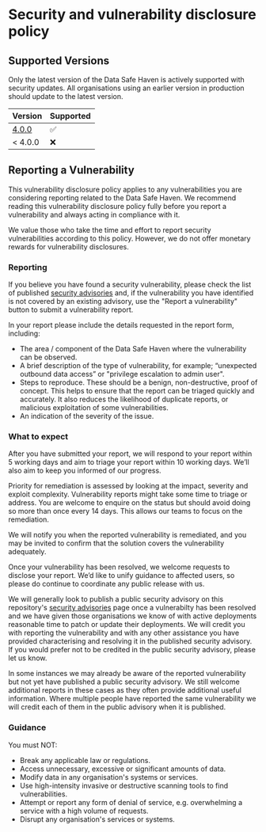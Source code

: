 # Security and vulnerability disclosure policy

## Supported Versions

Only the latest version of the Data Safe Haven is actively supported with security updates.
All organisations using an earlier version in production should update to the latest version.

| Version                                                                                 | Supported          |
| --------------------------------------------------------------------------------------- | ------------------ |
| [4.0.0](https://github.com/alan-turing-institute/data-safe-haven/releases/tag/v4.0.0)   | :white_check_mark: |
| < 4.0.0                                                                                 | :x:                |

## Reporting a Vulnerability

This vulnerability disclosure policy applies to any vulnerabilities you are considering
reporting related to the Data Safe Haven. We recommend reading this vulnerability
disclosure policy fully before you report a vulnerability and always acting in
compliance with it.

We value those who take the time and effort to report security vulnerabilities
according to this policy. However, we do not offer monetary rewards for vulnerability
disclosures.

### Reporting

If you believe you have found a security vulnerability, please check the list of
published [security advisories](https://github.com/alan-turing-institute/data-safe-haven/security/advisories)
and, if the vulnerability you have identified is not covered by an existing advisory, 
use the "Report a vulnerability" button to submit a vulnerability report.

In your report please include the details requested in the report form, including:

- The area / component of the Data Safe Haven where the vulnerability can be observed.
- A brief description of the type of vulnerability, for example; “unexpected outbound data access” or "privilege escalation to admin user".
- Steps to reproduce. These should be a benign, non-destructive, proof of concept. This helps to ensure that the report can be triaged quickly and accurately. It also reduces the likelihood of duplicate reports, or malicious exploitation of some vulnerabilities.
- An indication of the severity of the issue.

### What to expect

After you have submitted your report, we will respond to your report within 5 working
days and aim to triage your report within 10 working days. We’ll also aim to keep you
informed of our progress.

Priority for remediation is assessed by looking at the impact, severity and exploit
complexity. Vulnerability reports might take some time to triage or address. You are
welcome to enquire on the status but should avoid doing so more than once every 14
days. This allows our teams to focus on the remediation.

We will notify you when the reported vulnerability is remediated, and you may be
invited to confirm that the solution covers the vulnerability adequately.

Once your vulnerability has been resolved, we welcome requests to disclose your
report. We’d like to unify guidance to affected users, so please do continue to
coordinate any public release with us.

We will generally look to publish a public security advisory on this repository's
[security advisories](https://github.com/alan-turing-institute/data-safe-haven/security/advisories)
page once a vulnerabilty has been resolved and we have given those organisations
we know of with active deployments reasonable time to patch or update their deployments.
We will credit you with reporting the vulnerability and with any other assistance
you have provided characterising and resolving it in the published security advisory.
If you would prefer not to be credited in the public security advisory, please let us know.

In some instances we may already be aware of the reported vulnerability but not yet
have published a public security advisory. We still welcome additional reports in these
cases as they often provide additional useful information. Where multiple people have reported
the same vulnerability we will credit each of them in the public advisory when it is 
published.

### Guidance

You must NOT:

- Break any applicable law or regulations.
- Access unnecessary, excessive or significant amounts of data.
- Modify data in any organisation's systems or services.
- Use high-intensity invasive or destructive scanning tools to find vulnerabilities.
- Attempt or report any form of denial of service, e.g. overwhelming a service with a high volume of requests.
- Disrupt any organisation's services or systems.

